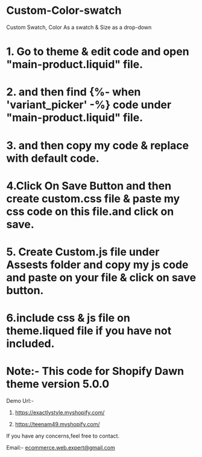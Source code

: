 # Custom-Color-swatch
Custom Swatch, Color As a swatch &amp; Size as a drop-down

# 1. Go to theme & edit code and open "main-product.liquid" file.
# 2. and then find  {%- when 'variant_picker' -%} code under "main-product.liquid" file.
# 3. and then copy my code & replace with default code.
# 4.Click On Save Button and then create custom.css file & paste my css code on this file.and click on save.
# 5. Create Custom.js file under Assests folder and copy my js code and paste on your file & click on save button.
# 6.include css & js file on theme.liqued file if you have not included.

# Note:- This code for Shopify Dawn theme version 5.0.0


Demo Url:- 

1. https://exactlystyle.myshopify.com/

2. https://teenam49.myshopify.com/


If you have any concerns,feel free to contact.

Email:- ecommerce.web.expert@gmail.com



